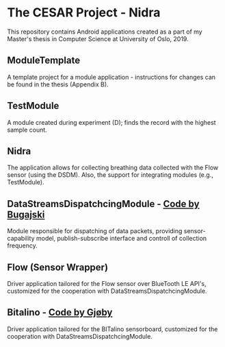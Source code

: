 # The CESAR Project - Nidra

This repository contains Android applications created as a part of my Master's thesis in Computer Science at University of Oslo, 2019.

## ModuleTemplate
A template project for a module application - instructions for changes can be found in the thesis (Appendix B).

## TestModule
A module created during experiment (D); finds the record with the highest sample count. 

## Nidra
The application allows for collecting breathing data collected with the Flow sensor (using the DSDM). Also, the support for integrating modules (e.g., TestModule).


## DataStreamsDispatchcingModule - [Code by Bugajski](https://github.com/prezemyb/DMMS)
Module responsible for dispatching of data packets, providing sensor-capability model, publish-subscribe interface and controll of collection frequency. 

## Flow (Sensor Wrapper)
Driver application tailored for the Flow sensor over BlueTooth LE API's, customized for the cooperation with DataStreamsDispatchcingModule.

## Bitalino - [Code by Gjøby](https://github.com/sveinpg/DMMS)
Driver application tailored for the BITalino sensorboard, customized for the cooperation with DataStreamsDispatchcingModule.


